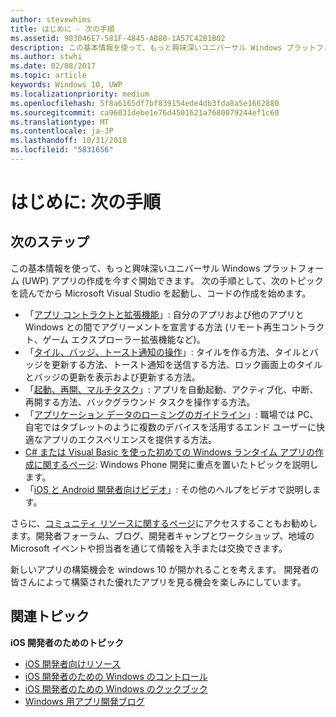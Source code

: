 ```yaml
---
author: stevewhims
title: はじめに - 次の手順
ms.assetid: 903046E7-581F-4845-AB80-1A57C42B1B02
description: この基本情報を使って、もっと興味深いユニバーサル Windows プラットフォーム (UWP) アプリの作成を今すぐ開始できます。
ms.author: stwhi
ms.date: 02/08/2017
ms.topic: article
keywords: Windows 10, UWP
ms.localizationpriority: medium
ms.openlocfilehash: 5f8a6165df7bf839154ede4db3fda8a5e1662880
ms.sourcegitcommit: ca96031debe1e76d4501621a7680079244ef1c60
ms.translationtype: MT
ms.contentlocale: ja-JP
ms.lasthandoff: 10/31/2018
ms.locfileid: "5831656"
---
```

# <a name="getting-started-what-next"></a>はじめに: 次の手順


## <a name="next-steps"></a>次のステップ

この基本情報を使って、もっと興味深いユニバーサル Windows プラットフォーム (UWP) アプリの作成を今すぐ開始できます。 次の手順として、次のトピックを読んでから Microsoft Visual Studio を起動し、コードの作成を始めます。

-   「[アプリ コントラクトと拡張機能](https://msdn.microsoft.com/library/windows/apps/hh464906)」: 自分のアプリおよび他のアプリと Windows との間でアグリーメントを宣言する方法 (リモート再生コントラクト、ゲーム エクスプローラー拡張機能など)。
-   「[タイル、バッジ、トースト通知の操作](https://msdn.microsoft.com/library/windows/apps/xaml/hh868259)」: タイルを作る方法、タイルとバッジを更新する方法、トースト通知を送信する方法、ロック画面上のタイルとバッジの更新を表示および更新する方法。
-   「[起動、再開、マルチタスク](https://msdn.microsoft.com/library/windows/apps/hh770837)」: アプリを自動起動、アクティブ化、中断、再開する方法、バックグラウンド タスクを操作する方法。
-   「[アプリケーション データのローミングのガイドライン](https://msdn.microsoft.com/library/windows/apps/hh465094)」: 職場では PC、自宅ではタブレットのように複数のデバイスを活用するエンド ユーザーに快適なアプリのエクスペリエンスを提供する方法。
-   [C# または Visual Basic を使った初めての Windows ランタイム アプリの作成に関するページ](http://go.microsoft.com/fwlink/p/?LinkID=394138): Windows Phone 開発に重点を置いたトピックを説明します。
-   「[iOS と Android 開発者向けビデオ](https://msdn.microsoft.com/library/windows/apps/dn393982)」: その他のヘルプをビデオで説明します。

さらに、[コミュニティ リソースに関するページ](https://developer.microsoft.com/en-us/windows/support)にアクセスすることもお勧めします。開発者フォーラム、ブログ、開発者キャンプとワークショップ、地域の Microsoft イベントや担当者を通じて情報を入手または交換できます。

新しいアプリの構築機会を windows 10 が開かれることを考えます。 開発者の皆さんによって構築された優れたアプリを見る機会を楽しみにしています。

## <a name="related-topics"></a>関連トピック

**iOS 開発者のためのトピック**
* [iOS 開発者向けリソース](https://msdn.microsoft.com/library/windows/apps/jj945493)
* [iOS 開発者のための Windows のコントロール](https://msdn.microsoft.com/library/windows/apps/dn263255)
* [iOS 開発者のための Windows のクックブック](https://msdn.microsoft.com/library/windows/apps/dn263256)
* [Windows 用アプリ開発ブログ](https://blogs.windows.com/buildingapps/2016/01/27/visual-studio-walkthrough-for-ios-developers/)
